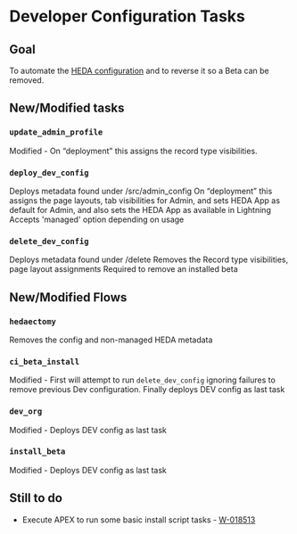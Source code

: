 
Developer Configuration Tasks
============================

Goal
----
To automate the [HEDA configuration](https://powerofus.force.com/articles/Resource/Install-and-Configure-the-Higher-Education-Data-Architecture-HEDA) and to reverse it so a Beta can be removed.


New/Modified tasks
------------------

### `update_admin_profile`
  Modified - On “deployment” this assigns the record type visibilities.


### `deploy_dev_config`
  Deploys metadata found under /src/admin_config
  On “deployment” this assigns the page layouts, tab visibilities for Admin, and sets HEDA App as default for Admin, and also sets the HEDA App as available in Lightning
  Accepts 'managed' option depending on usage


### `delete_dev_config`
  Deploys metadata found under /delete
  Removes the Record type visibilities, page layout assignments
  Required to remove an installed beta


New/Modified Flows
------------------

### `hedaectomy`
  Removes the config and non-managed HEDA metadata


### `ci_beta_install`
  Modified - First will attempt to run `delete_dev_config` ignoring failures to remove previous Dev configuration. Finally deploys DEV config as last task


### `dev_org`
  Modified - Deploys DEV config as last task


### `install_beta`
  Modified - Deploys DEV config as last task


## Still to do
- Execute APEX to run some basic install script tasks - [W-018513](https://foundation--agf.na6.visual.force.com/apex/adm_userstorydetail?id=a2x800000006VadAAE&sfdc.override=1)
